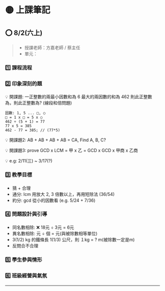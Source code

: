 # 🟡 上課筆記

## ⭕ 8/2(六上)

> - 授課老師：方嘉老師 / 蔡主任
> - 單元：

### 1️⃣ 課程流程

### 2️⃣ 印象深刻的題

💡 開課題: 一正整數的兩最小因數和為 6 最大的兩因數的和為 462 則此正整數為，則此正整數為? (線段和倍問題)

```Sol
因數: 1, 5 ... □, ○
□ = 1 x □ = 5 x ○
462 ÷ (5 + 1) = 77
77 x 5 = 385
462 - 77 = 385; // (77*5)
```

💡 開課題2: AB + AB + AB + AB = CA, Find A, B, C?

💡 開課題3: prove GCD x LCM = 甲 x 乙 = GCD x GCD x 甲商 x 乙商

💡 e.g: 2/11(三) ~ 3/17(?)

### 3️⃣ 教學目標

- 猜 + 合理
- 通分: lcm 用放大 2, 3 倍數以上，再用短除法 (36/54)
- 約分: gcd 從小的因數看 (e.g. 5/24 + 7/36)

### 4️⃣ 問題設計與引導

- 同名數相除: ❌ 18元 ÷ 3元 = 6元
- 異名數相除: 元 ÷ 個 = 元(與被除數相等單位)
- 3(1/2) kg 的鐵條長 1(1/3) 公尺，則 １kg = ? m(被除數一定是m)
- 反問合不合理

### 5️⃣ 學生參與情形

### 6️⃣ 班級經營與氣氛

---
